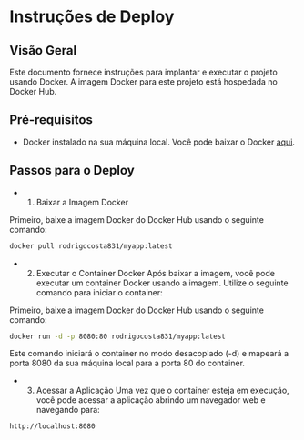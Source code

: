 # Instruções de Deploy

## Visão Geral

Este documento fornece instruções para implantar e executar o projeto usando Docker. A imagem Docker para este projeto está hospedada no Docker Hub.

## Pré-requisitos

- Docker instalado na sua máquina local. Você pode baixar o Docker [aqui](https://www.docker.com/get-started).

## Passos para o Deploy

- 1. Baixar a Imagem Docker

Primeiro, baixe a imagem Docker do Docker Hub usando o seguinte comando:

```bash
docker pull rodrigocosta831/myapp:latest
```

- 2. Executar o Container Docker
Após baixar a imagem, você pode executar um container Docker usando a imagem. Utilize o seguinte comando para iniciar o container:

Primeiro, baixe a imagem Docker do Docker Hub usando o seguinte comando:

```bash
docker run -d -p 8080:80 rodrigocosta831/myapp:latest
```
Este comando iniciará o container no modo desacoplado (-d) e mapeará a porta 8080 da sua máquina local para a porta 80 do container.

- 3. Acessar a Aplicação
Uma vez que o container esteja em execução, você pode acessar a aplicação abrindo um navegador web e navegando para:

```bash
http://localhost:8080
```
